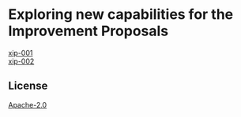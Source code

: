 # Exploring new capabilities for the Improvement Proposals

[xip-001](./xip-001/)  
[xip-002](./xip-002/)

## License

[Apache-2.0](./LICENSE)